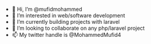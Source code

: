 - 👋 Hi, I’m @mufidmohammed
- 👀 I’m interested in web/software development
- 🌱 I’m currently building projects with laravel
- 💞️ I’m looking to collaborate on any php/laravel project
- 📫 My twitter handle is @MohammedMufid4

<!---
mufidmohammed/mufidmohammed is a ✨ special ✨ repository because its `README.md` (this file) appears on your GitHub profile.
You can click the Preview link to take a look at your changes.
--->
